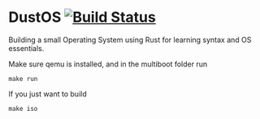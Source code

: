 # DustOS [![Build Status](https://travis-ci.org/davenport-rust/DustOS.svg?branch=master)](https://travis-ci.org/davenport-rust/DustOS)

Building a small Operating System using Rust for learning syntax and OS essentials.

Make sure qemu is installed, and in the multiboot folder run

```shell
make run
```

If you just want to build

```shell
make iso
```
